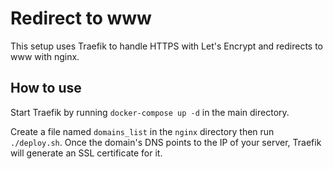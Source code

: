 # Redirect to www

This setup uses Traefik to handle HTTPS with Let's Encrypt and redirects to www with nginx.

## How to use

Start Traefik by running `docker-compose up -d` in the main directory.

Create a file named `domains_list` in the `nginx` directory then run `./deploy.sh`. Once the domain's DNS points to the IP of your server, Traefik will generate an SSL certificate for it.

